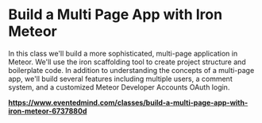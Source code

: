 # Build a Multi Page App with Iron Meteor

In this class we'll build a more sophisticated, multi-page application in Meteor. We'll use the iron scaffolding tool to create project structure and boilerplate code. In addition to understanding the concepts of a multi-page app, we'll build several features including multiple users, a comment system, and a customized Meteor Developer Accounts OAuth login.

**https://www.eventedmind.com/classes/build-a-multi-page-app-with-iron-meteor-6737880d**
